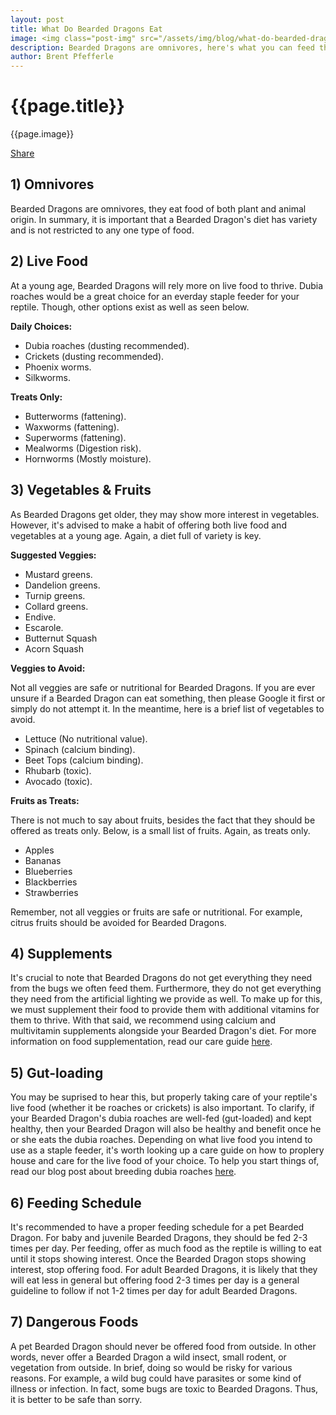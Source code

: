 ```yaml
---
layout: post
title: What Do Bearded Dragons Eat
image: <img class="post-img" src="/assets/img/blog/what-do-bearded-dragons-eat.png" alt="Picture of a Bearded Dragon.">
description: Bearded Dragons are omnivores, here's what you can feed them.
author: Brent Pfefferle
---
```


<!--Show More-->

# {{page.title}}
{{page.image}}

<div class="fb-share-button" data-href="https://beardeddragonowners.com/2022/04/23/what-do-bearded-dragons-eat.html" data-layout="button_count" data-size="large"><a target="_blank" href="https://www.facebook.com/sharer/sharer.php?u=https%3A%2F%2Fbeardeddragonowners.com%2F2022%2F04%2F23%2Fwhat-do-bearded-dragons-eat.html&amp;src=sdkpreparse" class="fb-xfbml-parse-ignore">Share</a></div>

## 1) Omnivores

Bearded Dragons are omnivores, they eat food of both plant 
and animal origin. In summary, it is important that a 
Bearded Dragon's diet has variety and is not restricted to 
any one type of food.

## 2) Live Food

At a young age, Bearded Dragons will rely more on live 
food to thrive. Dubia roaches would be a great choice 
for an everday staple feeder for your reptile. Though, 
other options exist as well as seen below.

**Daily Choices:**
- Dubia roaches (dusting recommended).
- Crickets (dusting recommended).
- Phoenix worms.
- Silkworms.

**Treats Only:**
- Butterworms (fattening).
- Waxworms (fattening).
- Superworms (fattening).
- Mealworms (Digestion risk).
- Hornworms (Mostly moisture).

## 3) Vegetables & Fruits

As Bearded Dragons get older, they may show more 
interest in vegetables. However, it's advised to 
make a habit of offering both live food and vegetables 
at a young age. Again, a diet full of variety is key.

**Suggested Veggies:**

- Mustard greens.
- Dandelion greens.
- Turnip greens.
- Collard greens.
- Endive.
- Escarole.
- Butternut Squash
- Acorn Squash

**Veggies to Avoid:**

Not all veggies are safe or nutritional for Bearded Dragons. If 
you are ever unsure if a Bearded Dragon can eat something, then 
please Google it first or simply do not attempt it. In the meantime, 
here is a brief list of vegetables to avoid.

- Lettuce (No nutritional value).
- Spinach (calcium binding).
- Beet Tops (calcium binding).
- Rhubarb (toxic).
- Avocado (toxic).

**Fruits as Treats:**

There is not much to say about fruits, besides the fact 
that they should be offered as treats only. Below, is a 
small list of fruits. Again, as treats only.

- Apples
- Bananas
- Blueberries
- Blackberries
- Strawberries

Remember, not all veggies or fruits are safe or nutritional. 
For example, citrus fruits should be avoided for Bearded Dragons.

## 4) Supplements

It's crucial to note that Bearded Dragons 
do not get everything they need from the bugs we often 
feed them. Furthermore, they do not get everything they 
need from the artificial lighting we provide as well. To 
make up for this, we must supplement their food to provide them 
with additional vitamins for them to thrive. With that said, 
we recommend using calcium and multivitamin supplements alongside 
your Bearded Dragon's diet. For more information on food 
supplementation, read our care guide <a href="https://beardeddragonowners.com/bearded-dragon-care-guide.html" target="_blank">here</a>.

## 5) Gut-loading

You may be suprised to hear this, but properly taking care 
of your reptile's live food (whether it be roaches or crickets) 
is also important. To clarify, if your Bearded Dragon's dubia 
roaches are well-fed (gut-loaded) and kept healthy, then your 
Bearded Dragon will also be healthy and benefit once he or she 
eats the dubia roaches. Depending on what live food you intend 
to use as a staple feeder, it's worth looking up a care guide on 
how to proplery house and care for the live food of your choice. 
To help you start things of, read our blog post about breeding 
dubia roaches <a href="https://beardeddragonowners.com/2021/11/17/how-to-breed-dubia-roaches.html" target="_blank">here</a>.

## 6) Feeding Schedule

It's recommended to have a proper feeding schedule 
for a pet Bearded Dragon. For baby and juvenile 
Bearded Dragons, they should be fed 2-3 times per 
day. Per feeding, offer as much food as the reptile 
is willing to eat until it stops showing interest. Once 
the Bearded Dragon stops showing interest, stop offering 
food. For adult Bearded Dragons, it is likely that they 
will eat less in general but offering food 2-3 times 
per day is a general guideline to follow if not 1-2 times 
per day for adult Bearded Dragons.

## 7) Dangerous Foods

A pet Bearded Dragon should never be offered 
food from outside. In other words, never offer 
a Bearded Dragon a wild insect, small rodent, or 
vegetation from outside. In brief, doing so would 
be risky for various reasons. For example, a wild bug could have parasites 
or some kind of illness or infection. In fact, some 
bugs are toxic to Bearded Dragons. Thus, it is better 
to be safe than sorry.
